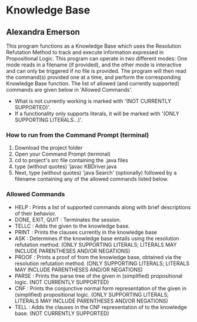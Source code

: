 # Knowledge Base
## Alexandra Emerson
This program functions as a Knowledge Base which uses the Resolution Refutation Method to track and execute information expressed in Propositional Logic.
This program can operate in two different modes: One mode reads in a filename (if provided), and the other mode is interactive and can only be triggered if no file is provided.
The program will then read the command(s) provided one at a time, and perform the corresponding Knowledge Base function. The list of allowed (and currently supported) commands are given below in 'Allowed Commands'.
* What is not currently working is marked with '(NOT CURRENTLY SUPPORTED)'.
* If a functionality only supports literals, it will be marked with '(ONLY SUPPORTING LITERALS...)'.


### How to run from the Command Prompt (terminal)

1. Download the project folder
2. Open your Command Prompt (terminal)
3. cd to project's src file containing the .java files
4. type (without quotes) 'javac KBDriver.java
5. Next, type (without quotes) 'java Search' (optionally) followed by a filename containing any of the allowed commands listed below.

### Allowed Commands
* HELP : Prints a list of supported commands along with brief descriptions of their behavior.
* DONE, EXIT, QUIT : Terminates the session.
* TELLC <clause> : Adds the given <clause> to the knowledge base.
* PRINT : Prints the clauses currently in the knowledge base
* ASK <query> : Determines if the knowledge base entails <query> using the resolution refutation method. (ONLY SUPPORTING LITERALS; LITERALS MAY INCLUDE PARENTHESES AND/OR NEGATIONS)
* PROOF <query> : Prints a proof of <query> from the knowledge base, obtained via the resolution refutation method. (ONLY SUPPORTING LITERALS; LITERALS MAY INCLUDE PARENTHESES AND/OR NEGATIONS)
* PARSE <sentence> : Prints the parse tree of the given <sentence> in (simplified) propositional logic. (NOT CURRENTLY SUPPORTED)
* CNF <sentence> : Prints the conjunctive normal form representation of the given <sentence> in (simplified) propositional logic. (ONLY SUPPORTING LITERALS; LITERALS MAY INCLUDE PARENTHESES AND/OR NEGATIONS)
* TELL <sentence> : Adds the clauses in the CNF representation of <sentence> to the knowledge base. (NOT CURRENTLY SUPPORTED)

